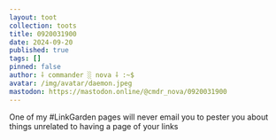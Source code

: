 ```yaml
---
layout: toot
collection: toots
title: 0920031900
date: 2024-09-20
published: true
tags: []
pinned: false
author: ⸸ commander ░ nova ⸸ :~$
avatar: /img/avatar/daemon.jpeg
mastodon: https://mastodon.online/@cmdr_nova/0920031900
---
```


One of my #LinkGarden pages will never email you to pester you about things unrelated to having a page of your links
